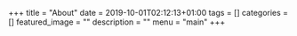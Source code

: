 +++
title = "About"
date = 2019-10-01T02:12:13+01:00
tags = []
categories = []
featured_image = ""
description = ""
menu = "main"
+++
